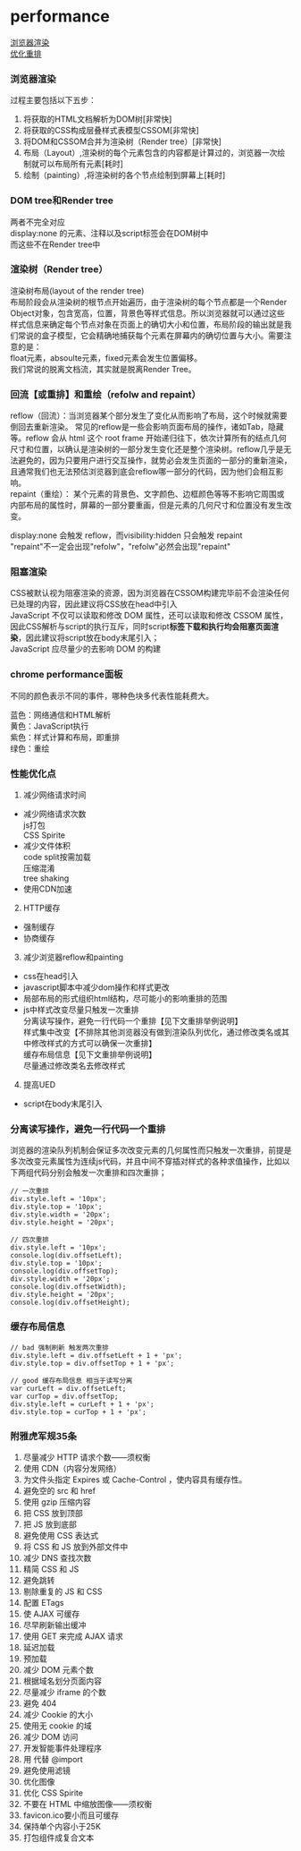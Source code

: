 # performance

[浏览器渲染](https://srtian96.gitee.io/blog/2018/06/01/浏览器渲染原理/)  
[优化重排](https://juejin.im/post/5c15f797f265da61141c7f86)  

### 浏览器渲染

过程主要包括以下五步：  
1. 将获取的HTML文档解析为DOM树[非常快]  
2. 将获取的CSS构成层叠样式表模型CSSOM[非常快]  
3. 将DOM和CSSOM合并为渲染树（Render tree）[非常快]  
4. 布局（Layout）,渲染树的每个元素包含的内容都是计算过的，浏览器一次绘制就可以布局所有元素[耗时]  
5. 绘制（painting）,将渲染树的各个节点绘制到屏幕上[耗时]  


### DOM tree和Render tree

两者不完全对应  
display:none 的元素、注释以及script标签会在DOM树中  
而这些不在Render tree中

### 渲染树（Render tree）

渲染树布局(layout of the render tree)  
布局阶段会从渲染树的根节点开始遍历，由于渲染树的每个节点都是一个Render Object对象，包含宽高，位置，背景色等样式信息。所以浏览器就可以通过这些样式信息来确定每个节点对象在页面上的确切大小和位置，布局阶段的输出就是我们常说的盒子模型，它会精确地捕获每个元素在屏幕内的确切位置与大小。需要注意的是：  
float元素，absoulte元素，fixed元素会发生位置偏移。  
我们常说的脱离文档流，其实就是脱离Render Tree。

### 回流【或重排】和重绘（refolw and repaint）

reflow（回流）：当浏览器某个部分发生了变化从而影响了布局，这个时候就需要倒回去重新渲染。
常见的reflow是一些会影响页面布局的操作，诸如Tab，隐藏等。reflow 会从 html 这个 root frame 开始递归往下，依次计算所有的结点几何尺寸和位置，以确认是渲染树的一部分发生变化还是整个渲染树。reflow几乎是无法避免的，因为只要用户进行交互操作，就势必会发生页面的一部分的重新渲染，且通常我们也无法预估浏览器到底会reflow哪一部分的代码，因为他们会相互影响。  
repaint（重绘）： 某个元素的背景色、文字颜色、边框颜色等等不影响它周围或内部布局的属性时，屏幕的一部分要重画，但是元素的几何尺寸和位置没有发生改变。

display:none 会触发 reflow，而visibility:hidden 只会触发 repaint  
"repaint"不一定会出现"refolw"，"refolw"必然会出现"repaint"  

### 阻塞渲染

CSS被默认视为阻塞渲染的资源，因为浏览器在CSSOM构建完毕前不会渲染任何已处理的内容，因此建议将CSS放在head中引入  
JavaScript 不仅可以读取和修改 DOM 属性，还可以读取和修改 CSSOM 属性，因此CSS解析与script的执行互斥，同时script**标签下载和执行均会阻塞页面渲染**，因此建议将script放在body末尾引入；  
JavaScript 应尽量少的去影响 DOM 的构建

### chrome performance面板

不同的颜色表示不同的事件，哪种色块多代表性能耗费大。  

蓝色：网络通信和HTML解析  
黄色：JavaScript执行  
紫色：样式计算和布局，即重排  
绿色：重绘  

### 性能优化点
 
1. 减少网络请求时间  
 - 减少网络请求次数  
    js打包  
    CSS Spirite  
 - 减少文件体积  
    code split按需加载  
    压缩混淆  
    tree shaking  
 - 使用CDN加速  
2. HTTP缓存  
 - 强制缓存  
 - 协商缓存  
3. 减少浏览器reflow和painting  
 - css在head引入  
 - javascript脚本中减少dom操作和样式更改  
 - 局部布局的形式组织html结构，尽可能小的影响重排的范围  
 - js中样式改变尽量只触发一次重排  
    分离读写操作，避免一行代码一个重排【见下文重排举例说明】  
    样式集中改变【不排除其他浏览器没有做到渲染队列优化，通过修改类名或其中修改样式的方式可以确保一次重排】  
    缓存布局信息【见下文重排举例说明】  
    尽量通过修改类名去修改样式  
4. 提高UED  
 - script在body末尾引入


### 分离读写操作，避免一行代码一个重排

浏览器的渲染队列机制会保证多次改变元素的几何属性而只触发一次重排，前提是多次改变元素属性为连续js代码，并且中间不穿插对样式的各种求值操作，比如以下两组代码分别会触发一次重排和四次重排；  

```
// 一次重排
div.style.left = '10px';
div.style.top = '10px';
div.style.width = '20px';
div.style.height = '20px';

// 四次重排
div.style.left = '10px';
console.log(div.offsetLeft);
div.style.top = '10px';
console.log(div.offsetTop);
div.style.width = '20px';
console.log(div.offsetWidth);
div.style.height = '20px';
console.log(div.offsetHeight);
```

### 缓存布局信息

```
// bad 强制刷新 触发两次重排
div.style.left = div.offsetLeft + 1 + 'px';
div.style.top = div.offsetTop + 1 + 'px';

// good 缓存布局信息 相当于读写分离
var curLeft = div.offsetLeft;
var curTop = div.offsetTop;
div.style.left = curLeft + 1 + 'px';
div.style.top = curTop + 1 + 'px';
```

### 附雅虎军规35条  

1. 尽量减少 HTTP 请求个数——须权衡  
2. 使用 CDN（内容分发网络）  
3. 为文件头指定 Expires 或 Cache-Control ，使内容具有缓存性。  
4. 避免空的 src 和 href  
5. 使用 gzip 压缩内容  
6. 把 CSS 放到顶部  
7. 把 JS 放到底部  
8. 避免使用 CSS 表达式  
9. 将 CSS 和 JS 放到外部文件中  
10. 减少 DNS 查找次数  
11. 精简 CSS 和 JS  
12. 避免跳转  
13. 剔除重复的 JS 和 CSS  
14. 配置 ETags  
15. 使 AJAX 可缓存  
16. 尽早刷新输出缓冲  
17. 使用 GET 来完成 AJAX 请求  
18. 延迟加载  
19. 预加载  
20. 减少 DOM 元素个数  
21. 根据域名划分页面内容  
22. 尽量减少 iframe 的个数  
23. 避免 404  
24. 减少 Cookie 的大小  
25. 使用无 cookie 的域  
26. 减少 DOM 访问  
27. 开发智能事件处理程序  
28. 用  代替 @import  
29. 避免使用滤镜  
30. 优化图像  
31. 优化 CSS Spirite  
32. 不要在 HTML 中缩放图像——须权衡  
33. favicon.ico要小而且可缓存  
34. 保持单个内容小于25K  
35. 打包组件成复合文本  